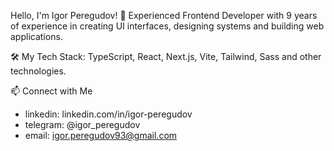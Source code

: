 Hello, I'm Igor Peregudov! 👋
Experienced Frontend Developer with 9 years of experience in creating UI interfaces, designing systems and building web applications.

🛠 My Tech Stack: TypeScript, React, Next.js, Vite, Tailwind, Sass and other technologies.

📫 Connect with Me
- linkedin: linkedin.com/in/igor-peregudov
- telegram: @igor_peregudov
- email: igor.peregudov93@gmail.com

